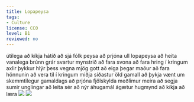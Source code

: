 ```yaml
---
title: Lopapeysa
tags:
- Culture
license: CC0
level: B1
reviewed: no
---
```

<vocabulary>
útilega
að kíkja
hátíð
að sjá
fólk
peysa
að prjóna
ull
lopapeysa
að heita
vanalega
brúnn
grár
svartur
mynstrið
að fara
svona
að fara hring í kringum
axlir
þykkur
hlýr
þess vegna
mjög gott
að eiga
þegar
maður
að fara
hönnunin
að vera til
í kringum
miðja
síðastur
öld
gamall
að þykja vænt um
skemmtilegur
gamaldags
að prjóna
fjölskylda
meðlimur
meira að segja
sumir
unglingar
að leita sér að
nýr
áhugamál
ágætur
hugmynd
að kíkja
að læra
</vocabulary>
<Book audio="Lopapeysa.mp3">
<Image src="Lopapeysa – John Shortland.jpg" position="right"/>
<Image src="Lopapeysa – Alan Levine.jpg" position="right"/>
<Audio src="Lopapeysa.mp3"/>
Ef þú hefur farið í útilegu á Íslandi eða kíkt á útihátíð hefurðu séð fólk í peysum sem eru prjónaðar úr ull. Þessar peysur heita lopapeysur. Þær eru vanalega brúnar, gráar eða svartar og með mynstri sem fer svona í hring í kringum axlirnar á manni. Lopapeysur eru þykkar og hlýjar og þess vegna er mjög gott að eiga lopapeysu þegar maður fer í útilegu.

Lopapeysuhönnunin varð til í kringum miðja síðustu öld. Þó að hönnunin sé ekki svo gömul þykir mörgum Íslendingum vænt um lopapeysuna, hún er svo skemmtilega gamaldags.

Margir prjóna peysur á fjölskyldumeðlimi sína. Meira að segja sumir unglingar prjóna lopapeysur. Ef þú ert að leita þér að nýju áhugamáli væri það ágæt hugmynd að kíkja á YouTube og læra að prjóna.
</Book>

<notes>
<Image src="Kindur á beit.jpg" position="right"/>
The [[w:Wool|wool]] of [[w:Icelandic sheep|Icelandic sheep]] that is to be used for knitting is known as [[w:Lopi|lopi]]. Lopi originally referred to wool that had been [[w: Combing|combed]] but not yet [[w:Spinning (textiles)|spun]] into thread. In the early 20th century, women began knitting with unspun wool since spinning yarn was so time consuming. The use of unspun wool is not widespread in other countries.
</notes>
